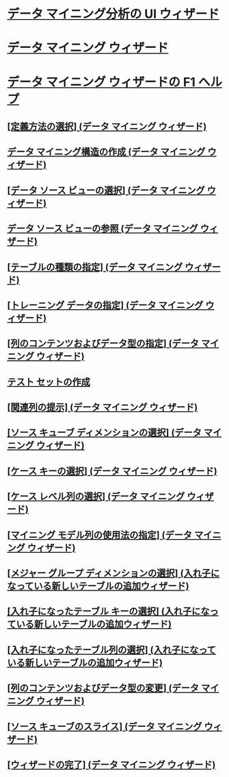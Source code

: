 # [データ マイニング分析の UI ウィザード](ui-wizards-data-mining.md)

# [データ マイニング ウィザード](../data-mining-wizards.md)
# [データ マイニング ウィザードの F1 ヘルプ](../data-mining-wizard-f1-help-analysis-services-data-mining.md)
## [[定義方法の選択] (データ マイニング ウィザード)](../select-the-definition-method-data-mining-wizard.md)
## [データ マイニング構造の作成 (データ マイニング ウィザード)](../create-the-data-mining-structure-data-mining-wizard.md)
## [[データ ソース ビューの選択] (データ マイニング ウィザード)](../select-data-source-view-data-mining-wizard.md)
## [データ ソース ビューの参照 (データ マイニング ウィザード)](../browse-data-source-view-data-mining-wizard.md)
## [[テーブルの種類の指定] (データ マイニング ウィザード)](../specify-table-types-data-mining-wizard.md)
## [[トレーニング データの指定] (データ マイニング ウィザード)](../specify-the-training-data-data-mining-wizard.md)
## [[列のコンテンツおよびデータ型の指定] (データ マイニング ウィザード)](../specify-column-content-and-data-type-data-mining-wizard.md)
## [テスト セットの作成](../create-testing-set-data-mining-wizard.md)
## [[関連列の提示] (データ マイニング ウィザード)](../suggest-related-columns-data-mining-wizard.md)
## [[ソース キューブ ディメンションの選択] (データ マイニング ウィザード)](../select-the-source-cube-dimension-data-mining-wizard.md)
## [[ケース キーの選択] (データ マイニング ウィザード)](../select-the-case-key-data-mining-wizard.md)
## [[ケース レベル列の選択] (データ マイニング ウィザード)](../select-case-level-columns-data-mining-wizard.md)
## [[マイニング モデル列の使用法の指定] (データ マイニング ウィザード)](../specify-mining-model-column-usage-data-mining-wizard.md)
## [[メジャー グループ ディメンションの選択] (入れ子になっている新しいテーブルの追加ウィザード)](../select-a-measure-group-dimension-add-new-nested-table-wizard.md)
## [[入れ子になったテーブル キーの選択] (入れ子になっている新しいテーブルの追加ウィザード)](../select-nested-table-key-add-new-nested-table-wizard.md)
## [[入れ子になったテーブル列の選択] (入れ子になっている新しいテーブルの追加ウィザード)](../select-nested-table-columns-add-new-nested-table-wizard.md)
## [[列のコンテンツおよびデータ型の変更] (データ マイニング ウィザード)](../specify-the-column-s-content-and-data-type-data-mining-wizard.md)
## [[ソース キューブのスライス] (データ マイニング ウィザード)](../slice-source-cube-data-mining-wizard.md)
## [[ウィザードの完了] (データ マイニング ウィザード)](../completing-the-wizard-data-mining-wizard.md)

